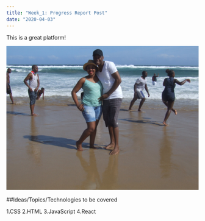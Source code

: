 ```yaml
---
title: "Week_1: Progress Report Post"
date: "2020-04-03"
---
```


This is a great platform!

![Festive!!](./gatsby/DSCF3606.JPG)

##Ideas/Topics/Technologies to be covered

1.CSS
2.HTML
3.JavaScript
4.React
